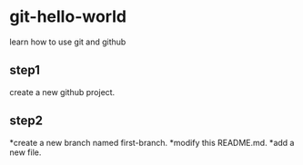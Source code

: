 # git-hello-world
learn how to use git and github

## step1
create a new github project.

## step2
*create a new branch named first-branch.
*modify this README.md.
*add a new file.
